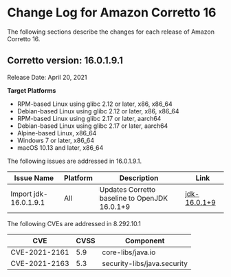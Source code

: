 # Change Log for Amazon Corretto 16

The following sections describe the changes for each release of Amazon Corretto 16.

## Corretto version: 16.0.1.9.1

Release Date: April 20, 2021

**Target Platforms**

+  RPM-based Linux using glibc 2.12 or later, x86, x86_64
+  Debian-based Linux using glibc 2.12 or later, x86, x86_64
+  RPM-based Linux using glibc 2.17 or later, aarch64
+  Debian-based Linux using glibc 2.17 or later, aarch64
+  Alpine-based Linux, x86_64
+  Windows 7 or later, x86_64
+  macOS 10.13 and later, x86_64

The following issues are addressed in 16.0.1.9.1.

| Issue Name | Platform | Description | Link |
| --- | --- | --- | --- |
| Import jdk-16.0.1.9.1 | All | Updates Corretto baseline to OpenJDK 16.0.1+9 | [jdk-16.0.1+9](https://github.com/openjdk/jdk16u/releases/tag/jdk-16.0.1%2B9)

The following CVEs are addressed in 8.292.10.1

| CVE | CVSS | Component |
| --- | --- | --- |
| CVE-2021-2161  | 5.9 | core-libs/java.io
| CVE-2021-2163  | 5.3 | security-libs/java.security
